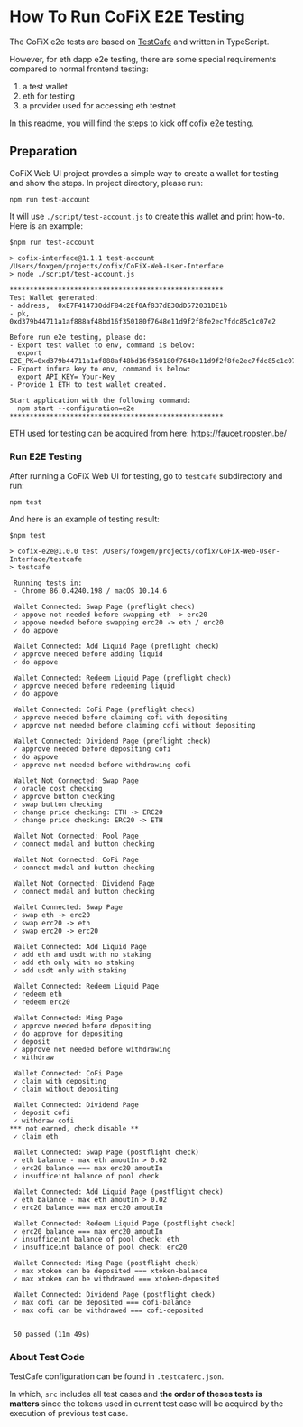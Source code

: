 # How To Run CoFiX E2E Testing

The CoFiX e2e tests are based on [TestCafe](https://devexpress.github.io/testcafe/) and written in TypeScript.

However, for eth dapp e2e testing, there are some special requirements compared to normal frontend testing:

1. a test wallet
1. eth for testing
1. a provider used for accessing eth testnet

In this readme, you will find the steps to kick off cofix e2e testing.

## Preparation

CoFiX Web UI project provdes a simple way to create a wallet for testing and show the steps. In project directory, please run:

```shell
npm run test-account
```

It will use `./script/test-account.js` to create this wallet and print how-to. Here is an example:

```
$npm run test-account

> cofix-interface@1.1.1 test-account /Users/foxgem/projects/cofix/CoFiX-Web-User-Interface
> node ./script/test-account.js

*****************************************************
Test Wallet generated:
- address,  0xE7F414730ddF84c2Ef0Af837dE30dD572031DE1b
- pk,  0xd379b44711a1af888af48bd16f350180f7648e11d9f2f8fe2ec7fdc85c1c07e2

Before run e2e testing, please do:
- Export test wallet to env, command is below:
  export E2E_PK=0xd379b44711a1af888af48bd16f350180f7648e11d9f2f8fe2ec7fdc85c1c07e2
- Export infura key to env, command is below:
  export API_KEY= Your-Key
- Provide 1 ETH to test wallet created.

Start application with the following command:
  npm start --configuration=e2e
*****************************************************
```

ETH used for testing can be acquired from here: https://faucet.ropsten.be/

### Run E2E Testing

After running a CoFiX Web UI for testing, go to `testcafe` subdirectory and run:

```shell
npm test
```

And here is an example of testing result:

```
$npm test

> cofix-e2e@1.0.0 test /Users/foxgem/projects/cofix/CoFiX-Web-User-Interface/testcafe
> testcafe

 Running tests in:
 - Chrome 86.0.4240.198 / macOS 10.14.6

 Wallet Connected: Swap Page (preflight check)
 ✓ appove not needed before swapping eth -> erc20
 ✓ appove needed before swapping erc20 -> eth / erc20
 ✓ do appove

 Wallet Connected: Add Liquid Page (preflight check)
 ✓ approve needed before adding liquid
 ✓ do appove

 Wallet Connected: Redeem Liquid Page (preflight check)
 ✓ approve needed before redeeming liquid
 ✓ do appove

 Wallet Connected: CoFi Page (preflight check)
 ✓ approve needed before claiming cofi with depositing
 ✓ approve not needed before claiming cofi without depositing

 Wallet Connected: Dividend Page (preflight check)
 ✓ approve needed before depositing cofi
 ✓ do appove
 ✓ approve not needed before withdrawing cofi

 Wallet Not Connected: Swap Page
 ✓ oracle cost checking
 ✓ approve button checking
 ✓ swap button checking
 ✓ change price checking: ETH -> ERC20
 ✓ change price checking: ERC20 -> ETH

 Wallet Not Connected: Pool Page
 ✓ connect modal and button checking

 Wallet Not Connected: CoFi Page
 ✓ connect modal and button checking

 Wallet Not Connected: Dividend Page
 ✓ connect modal and button checking

 Wallet Connected: Swap Page
 ✓ swap eth -> erc20
 ✓ swap erc20 -> eth
 ✓ swap erc20 -> erc20

 Wallet Connected: Add Liquid Page
 ✓ add eth and usdt with no staking
 ✓ add eth only with no staking
 ✓ add usdt only with staking

 Wallet Connected: Redeem Liquid Page
 ✓ redeem eth
 ✓ redeem erc20

 Wallet Connected: Ming Page
 ✓ approve needed before depositing
 ✓ do approve for depositing
 ✓ deposit
 ✓ approve not needed before withdrawing
 ✓ withdraw

 Wallet Connected: CoFi Page
 ✓ claim with depositing
 ✓ claim without depositing

 Wallet Connected: Dividend Page
 ✓ deposit cofi
 ✓ withdraw cofi
*** not earned, check disable **
 ✓ claim eth

 Wallet Connected: Swap Page (postflight check)
 ✓ eth balance - max eth amoutIn > 0.02
 ✓ erc20 balance === max erc20 amoutIn
 ✓ insufficeint balance of pool check

 Wallet Connected: Add Liquid Page (postflight check)
 ✓ eth balance - max eth amoutIn > 0.02
 ✓ erc20 balance === max erc20 amoutIn

 Wallet Connected: Redeem Liquid Page (postflight check)
 ✓ erc20 balance === max erc20 amoutIn
 ✓ insufficeint balance of pool check: eth
 ✓ insufficeint balance of pool check: erc20

 Wallet Connected: Ming Page (postflight check)
 ✓ max xtoken can be deposited === xtoken-balance
 ✓ max xtoken can be withdrawed === xtoken-deposited

 Wallet Connected: Dividend Page (postflight check)
 ✓ max cofi can be deposited === cofi-balance
 ✓ max cofi can be withdrawed === cofi-deposited


 50 passed (11m 49s)
```

### About Test Code

TestCafe configuration can be found in `.testcaferc.json`.

In which, `src` includes all test cases and **the order of theses tests is matters** since the tokens used in current test case will be acquired by the execution of previous test case.
